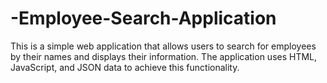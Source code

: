 # -Employee-Search-Application
This is a simple web application that allows users to search for employees by their names and displays their information. The application uses HTML, JavaScript, and JSON data to achieve this functionality.
